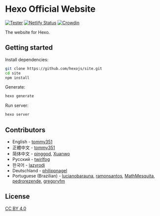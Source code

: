# Hexo Official Website

[![Tester](https://github.com/hexojs/site/actions/workflows/tester.yml/badge.svg)](https://github.com/hexojs/site/actions/workflows/tester.yml)
[![Netlify Status](https://api.netlify.com/api/v1/badges/beeb7e86-4485-4381-8529-6b2a92df5dd7/deploy-status)](https://app.netlify.com/sites/hexo-site/deploys)
[![Crowdin](https://badges.crowdin.net/hexo-site/localized.svg)](https://crowdin.com/project/hexo-site)

The website for Hexo.

## Getting started

Install dependencies:

``` bash
git clone https://github.com/hexojs/site.git
cd site
npm install
```

Generate:

``` bash
hexo generate
```

Run server:

``` bash
hexo server
```

## Contributors

- English - [tommy351](https://github.com/tommy351)
- 正體中文 - [tommy351](https://github.com/tommy351)
- 简体中文 - [pinggod](https://github.com/pinggod), [Xuanwo](https://github.com/Xuanwo)
- Русский - [twirlfog](https://github.com/twirlfog)
- 한국어 - [lazyrodi](https://github.com/lazyrodi)
- Deutschland - [philippnagel](https://github.com/philippnagel)
- Portuguese (Brazilian) - [lucianobarauna](https://github.com/lucianobarauna), [ramonsantos](https://github.com/ramonsantos), [MathMesquita](https://github.com/MathMesquita), [pedrorezende](https://github.com/pedrorezende), [gregoryfm](https://github.com/gregoryfm)

## License

[CC BY 4.0](http://creativecommons.org/licenses/by/4.0/)

